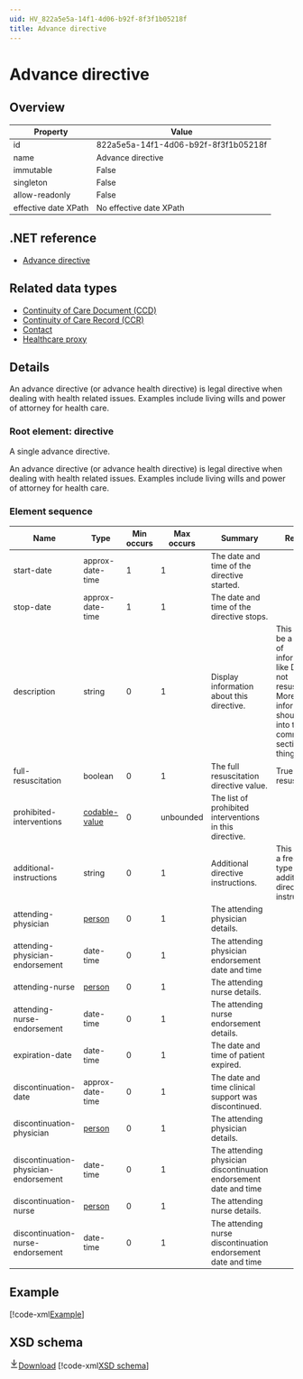```yaml
---
uid: HV_822a5e5a-14f1-4d06-b92f-8f3f1b05218f
title: Advance directive
---
```


# Advance directive

## Overview

Property|Value
---|---
id|822a5e5a-14f1-4d06-b92f-8f3f1b05218f
name|Advance directive
immutable|False
singleton|False
allow-readonly|False
effective date XPath|No effective date XPath

## .NET reference
- [Advance directive](https://go.microsoft.com/fwlink/?LinkID=136023)

## Related data types

- [Continuity of Care Document (CCD)](xref:HV_9c48a2b8-952c-4f5a-935d-f3292326bf54)
- [Continuity of Care Record (CCR)](xref:HV_1e1ccbfc-a55d-4d91-8940-fa2fbf73c195)
- [Contact](xref:HV_25c94a9f-9d3d-4576-96dc-6791178a8143)
- [Healthcare proxy](xref:HV_7EA47715-CBA4-47F0-99D2-EB0A9FB4A85C)

## Details
An advance directive (or advance health directive) is legal directive when dealing with health related issues. Examples include living wills and power of attorney for health care.

<a name='directive'></a>

### Root element: directive

A single advance directive.

An advance directive (or advance health directive) is legal directive when dealing with health related issues. Examples include living wills and power of attorney for health care.

### Element sequence

Name|Type|Min occurs|Max occurs|Summary|Remarks
---|---|---|---|---|---
start-date|approx-date-time|1|1|The date and time of the directive started.|
stop-date|approx-date-time|1|1|The date and time of the directive stops.|
description|string|0|1|Display information about this directive.|This should be a short set of information like DNR (Do not resuscitate). More verbose information should go into the common/note section of the thing.
full-resuscitation|boolean|0|1|The full resuscitation directive value.|True for full resuscitation.
prohibited-interventions|[codable-value](xref:HV_3e730686-781f-4616-aa0d-817bba8eb141#codable-value)|0|unbounded|The list of prohibited interventions in this directive.|
additional-instructions|string|0|1|Additional directive instructions.|This provides a free form type for additional directive instructions.
attending-physician|[person](xref:HV_3e730686-781f-4616-aa0d-817bba8eb141#person)|0|1|The attending physician details.|
attending-physician-endorsement|date-time|0|1|The attending physician endorsement date and time|
attending-nurse|[person](xref:HV_3e730686-781f-4616-aa0d-817bba8eb141#person)|0|1|The attending nurse details.|
attending-nurse-endorsement|date-time|0|1|The attending nurse endorsement details.|
expiration-date|date-time|0|1|The date and time of patient expired.|
discontinuation-date|approx-date-time|0|1|The date and time clinical support was discontinued.|
discontinuation-physician|[person](xref:HV_3e730686-781f-4616-aa0d-817bba8eb141#person)|0|1|The attending physician details.|
discontinuation-physician-endorsement|date-time|0|1|The attending physician discontinuation endorsement date and time|
discontinuation-nurse|[person](xref:HV_3e730686-781f-4616-aa0d-817bba8eb141#person)|0|1|The attending nurse details.|
discontinuation-nurse-endorsement|date-time|0|1|The attending nurse discontinuation endorsement date and time|

## Example
[!code-xml[Example](sample-xml/822a5e5a-14f1-4d06-b92f-8f3f1b05218f.xml)]

## XSD schema
[![Download](/healthvault/images/download.png)Download](xsd/directive.xsd)
[!code-xml[XSD schema](xsd/directive.xsd)]

